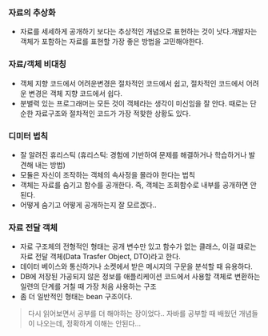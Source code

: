 ### 자료의 추상화
- 자료를 세세하게 공개하기 보다는 추상적인 개념으로 표현하는 것이 낫다.개발자는 객체가 포함하는 자료를 표현할 가장 좋은 방법을 고민해야한다.

### 자료/객체 비대칭
- 객체 지향 코드에서 어려운변경은 절차적인 코드에서 쉽고, 절차적인 코드에서 어려운 변경은 객체 지향 코드에서 쉽다.
- 분별력 있는 프로그래머는 모든 것이 객체라는 생각이 미신임을 잘 안다. 때로는 단순한 자료구조와 절차적인 코드가 가장 적핮한 상황도 있다.

### 디미터 법칙
- 잘 알려진 휴리스틱 (휴리스틱: 경험에 기반하여 문제를 해결하거나 학습하거나 발견해 내는 방법)
- 모듈은 자신이 조작하는 객체의 속사정을 몰라야 한다는 법칙
- 객체는 자료를 숨기고 함수를 공개한다. 즉, 객체는 조회함수로 내부를 공개하면 안된다.
- 어떻게 숨기고 어떻게 공개하는지 잘 모르겠다..

### 자료 전달 객체
- 자료 구조체의 전형적인 형태는 공개 변수만 있고 함수가 없는 클래스, 이걸 떄로는 자료 전달 객체(Data Trasfer Object, DTO)라고 한다.
- 데이터 베이스와 통신하거나 소켓에서 받은  메시지의 구문을 분석할 때 유용하다.
- DB에 저장된 가공되지 않은 정보를 애플리케이션 코드에서 사용할 객체로 변환하는 일련의 단계를 거칠 때 가장 처음 사용하는 구조
- 좀 더 일반적인 형태는 bean 구조이다.

> 다시 읽어보면서 공부를 더 해야하는 장이었다.. 자바를 공부할 때 배웠던 개념들이 나오는데, 정확하게 이해는 안된다...
